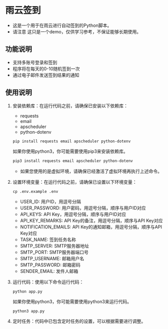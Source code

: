 # 雨云签到

- 这是一个用于在雨云进行自动签到的Python脚本。
- 请注意 这只是一个demo，仅供学习参考，不保证能够长期使用。
## 功能说明

- 支持多账号登录和签到
- 程序将在每天的0-10随机签到一次
- 通过电子邮件发送签到结果的通知


## 使用说明

1. 安装依赖库：在运行代码之前，请确保已安装以下依赖库：
   - requests
   - email
   - apscheduler
   - python-dotenv
  
   ```bash
   pip install requests email apscheduler python-dotenv
   ```
   如果你使用python3，你可能需要使用pip3来安装依赖库。
   ```bash
   pip3 install requests email apscheduler python-dotenv
   ```
   - 如果您使用的是虚拟环境，请确保已经激活了虚拟环境再执行上述命令。
2. 设置环境变量：在运行代码之前，请确保已设置以下环境变量：
   ```
   cp .env.example .env 
   ```
   - USER_ID: 用户ID，用逗号分隔
   - USER_PASSWORD: 用户密码，用逗号分隔，顺序与用户ID对应
   - API_KEYS: API Key，用逗号分隔，顺序与用户ID对应
   - API_KEY_REMARKS: API Key的备注，用逗号分隔，顺序与API Key对应
   - NOTIFICATION_EMAILS: API Key的通知邮箱，用逗号分隔，顺序与API Key对应
   - TASK_NAME: 签到任务名称
   - SMTP_SERVER: SMTP服务器地址
   - SMTP_PORT: SMTP服务器端口号
   - SMTP_USERNAME: 邮箱用户名
   - SMTP_PASSWORD: 邮箱密码
   - SENDER_EMAIL: 发件人邮箱

3. 运行代码：使用以下命令运行代码：
   ```
   python app.py
   ```
   如果你使用python3，你可能需要使用python3来运行代码。
   ```
   python3 app.py
   ```

4. 定时任务：代码中已包含定时任务的设置，可以根据需要进行调整。


